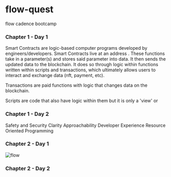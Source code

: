 # flow-quest
flow cadence bootcamp

### Chapter 1 - Day 1

Smart Contracts are logic-based computer programs developed by engineers/developers. Smart Contracts live at an address . These functions take in a parameter(s) and stores said parameter into data. It then sends the updated data to the blockchain. It does so through logic within functions written within scripts and transactions, which ultimately allows users to interact and exchange data (nft, payment, etc).

Transactions are paid functions with logic that changes data on the blockchain.

Scripts are code that also have logic within them but it is only a 'view' or 


### Chapter 1 - Day 2 

Safety and Security
Clarity
Approachability
Developer Experience
Resource Oriented Programming

### Chapter 2 - Day 1

![flow](https://user-images.githubusercontent.com/25441286/190719274-f4db094e-57fa-42da-bbf2-2fb856e85651.png)

### Chapter 2 - Day 2 

